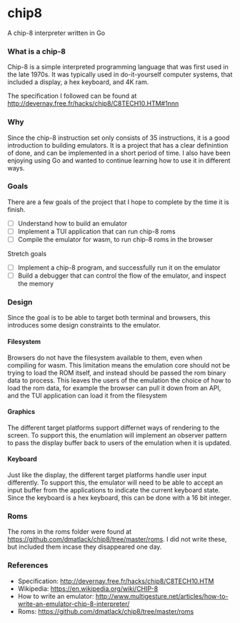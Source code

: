 # chip8
A chip-8 interpreter written in Go

### What is a chip-8

Chip-8 is a simple interpreted programming language that was first used in the late 1970s. It was typically used in do-it-yourself
computer systems, that included a display, a hex keyboard, and 4K ram.

The specification I followed can be found at http://devernay.free.fr/hacks/chip8/C8TECH10.HTM#1nnn

### Why

Since the chip-8 instruction set only consists of 35 instructions, it is a good
introduction to building emulators. It is a project
that has a clear definintion of done, and can be implemented in a short period of time. I
also have been enjoying using Go and wanted to continue learning how to use it in
different ways.

### Goals

There are a few goals of the project that I hope to complete by the time it is finish.

- [ ] Understand how to build an emulator
- [ ] Implement a TUI application that can run chip-8 roms
- [ ] Compile the emulator for wasm, to run chip-8 roms in the browser

Stretch goals
- [ ] Implement a chip-8 program, and successfully run it on the emulator
- [ ] Build a debugger that can control the flow of the emulator, and inspect the memory

### Design

Since the goal is to be able to target both terminal and browsers, this introduces some design constraints to the emulator.

#### Filesystem

Browsers do not have the filesystem available to them, even when compiling for wasm. This
limitation means the emulation core should not be trying to load the ROM itself, and
instead should be passed the rom binary data to process. This leaves the users of the
emulation the choice of how to load the rom data, for example the browser can pull it down
from an API, and the TUI application can load it from the filesystem

#### Graphics

The different target platforms support differnet ways of rendering to the screen. To
support this, the enumlation will implement an observer pattern to pass the display buffer
back to users of the emulation when it is updated.

#### Keyboard

Just like the display, the different target platforms handle user input differently. To
support this, the emulator will need to be able to accept an input buffer from the
applications to indicate the current keyboard state. Since the keyboard is a hex keyboard,
this can be done with a 16 bit integer.

### Roms

The roms in the roms folder were found at https://github.com/dmatlack/chip8/tree/master/roms. I did not write these, but included them incase they disappeared one day.

### References

- Specification: http://devernay.free.fr/hacks/chip8/C8TECH10.HTM
- Wikipedia: https://en.wikipedia.org/wiki/CHIP-8
- How to write an emulator: http://www.multigesture.net/articles/how-to-write-an-emulator-chip-8-interpreter/
- Roms: https://github.com/dmatlack/chip8/tree/master/roms
